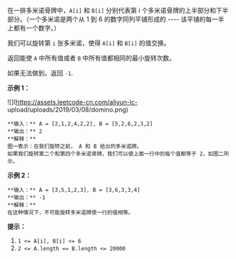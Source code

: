 在一排多米诺骨牌中，`A[i]` 和 `B[i]` 分别代表第 i 个多米诺骨牌的上半部分和下半部分。（一个多米诺是两个从 1 到 6 的数字同列平铺形成的
---- 该平铺的每一半上都有一个数字。）

我们可以旋转第 `i` 张多米诺，使得 `A[i]` 和 `B[i]` 的值交换。

返回能使 `A` 中所有值或者 `B` 中所有值都相同的最小旋转次数。

如果无法做到，返回 `-1`.



**示例 1：**

![](https://assets.leetcode-cn.com/aliyun-lc-
upload/uploads/2019/03/08/domino.png)

    
    
    **输入：** A = [2,1,2,4,2,2], B = [5,2,6,2,3,2]
    **输出：** 2
    **解释：**
    图一表示：在我们旋转之前， A 和 B 给出的多米诺牌。
    如果我们旋转第二个和第四个多米诺骨牌，我们可以使上面一行中的每个值都等于 2，如图二所示。
    

**示例 2：**

    
    
    **输入：** A = [3,5,1,2,3], B = [3,6,3,3,4]
    **输出：** -1
    **解释：**
    在这种情况下，不可能旋转多米诺牌使一行的值相等。
    



**提示：**

  1. `1 <= A[i], B[i] <= 6`
  2. `2 <= A.length == B.length <= 20000`

